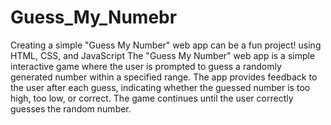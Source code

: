 # Guess_My_Numebr

Creating a simple "Guess My Number" web app can be a fun project! using HTML, CSS, and JavaScript
The "Guess My Number" web app is a simple interactive game where the user is prompted to guess a randomly generated number within a specified range. 
The app provides feedback to the user after each guess, indicating whether the guessed number is too high, too low, or correct. 
The game continues until the user correctly guesses the random number.
